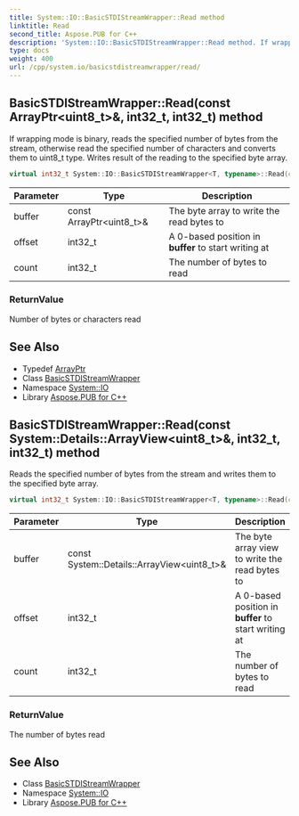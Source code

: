 ```yaml
---
title: System::IO::BasicSTDIStreamWrapper::Read method
linktitle: Read
second_title: Aspose.PUB for C++
description: 'System::IO::BasicSTDIStreamWrapper::Read method. If wrapping mode is binary, reads the specified number of bytes from the stream, otherwise read the specified number of characters and converts them to uint8_t type. Writes result of the reading to the specified byte array in C++.'
type: docs
weight: 400
url: /cpp/system.io/basicstdistreamwrapper/read/
---
```

## BasicSTDIStreamWrapper::Read(const ArrayPtr\<uint8_t\>\&, int32_t, int32_t) method


If wrapping mode is binary, reads the specified number of bytes from the stream, otherwise read the specified number of characters and converts them to uint8_t type. Writes result of the reading to the specified byte array.

```cpp
virtual int32_t System::IO::BasicSTDIStreamWrapper<T, typename>::Read(const ArrayPtr<uint8_t> &buffer, int32_t offset, int32_t count) override
```


| Parameter | Type | Description |
| --- | --- | --- |
| buffer | const ArrayPtr\<uint8_t\>\& | The byte array to write the read bytes to |
| offset | int32_t | A 0-based position in **buffer** to start writing at |
| count | int32_t | The number of bytes to read |

### ReturnValue

Number of bytes or characters read

## See Also

* Typedef [ArrayPtr](../../../system/arrayptr/)
* Class [BasicSTDIStreamWrapper](../)
* Namespace [System::IO](../../)
* Library [Aspose.PUB for C++](../../../)
## BasicSTDIStreamWrapper::Read(const System::Details::ArrayView\<uint8_t\>\&, int32_t, int32_t) method


Reads the specified number of bytes from the stream and writes them to the specified byte array.

```cpp
virtual int32_t System::IO::BasicSTDIStreamWrapper<T, typename>::Read(const System::Details::ArrayView<uint8_t> &buffer, int32_t offset, int32_t count) override
```


| Parameter | Type | Description |
| --- | --- | --- |
| buffer | const System::Details::ArrayView\<uint8_t\>\& | The byte array view to write the read bytes to |
| offset | int32_t | A 0-based position in **buffer** to start writing at |
| count | int32_t | The number of bytes to read |

### ReturnValue

The number of bytes read

## See Also

* Class [BasicSTDIStreamWrapper](../)
* Namespace [System::IO](../../)
* Library [Aspose.PUB for C++](../../../)
